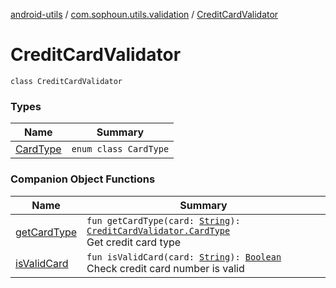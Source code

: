 [android-utils](../../index.md) / [com.sophoun.utils.validation](../index.md) / [CreditCardValidator](./index.md)

# CreditCardValidator

`class CreditCardValidator`

### Types

| Name | Summary |
|---|---|
| [CardType](-card-type/index.md) | `enum class CardType` |

### Companion Object Functions

| Name | Summary |
|---|---|
| [getCardType](get-card-type.md) | `fun getCardType(card: `[`String`](https://kotlinlang.org/api/latest/jvm/stdlib/kotlin/-string/index.html)`): `[`CreditCardValidator.CardType`](-card-type/index.md)<br>Get credit card type |
| [isValidCard](is-valid-card.md) | `fun isValidCard(card: `[`String`](https://kotlinlang.org/api/latest/jvm/stdlib/kotlin/-string/index.html)`): `[`Boolean`](https://kotlinlang.org/api/latest/jvm/stdlib/kotlin/-boolean/index.html)<br>Check credit card number is valid |
